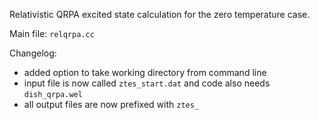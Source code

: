 Relativistic QRPA excited state calculation for the zero temperature case.

Main file: `relqrpa.cc`

Changelog:
- added option to take working directory from command line
- input file is now called `ztes_start.dat` and code also needs `dish_qrpa.wel`
- all output files are now prefixed with `ztes_`